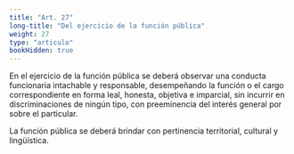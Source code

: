 ```yaml
---
title: "Art. 27"
long-title: "Del ejercicio de la función pública"
weight: 27
type: "articulo"
bookHidden: true
---
```

En el ejercicio de la función pública se deberá observar una conducta funcionaria intachable y responsable, desempeñando la función o el cargo correspondiente en forma leal, honesta, objetiva e imparcial, sin incurrir en discriminaciones de ningún tipo, con preeminencia del interés general por sobre el particular.

La función pública se deberá brindar con pertinencia territorial, cultural y lingüística.
